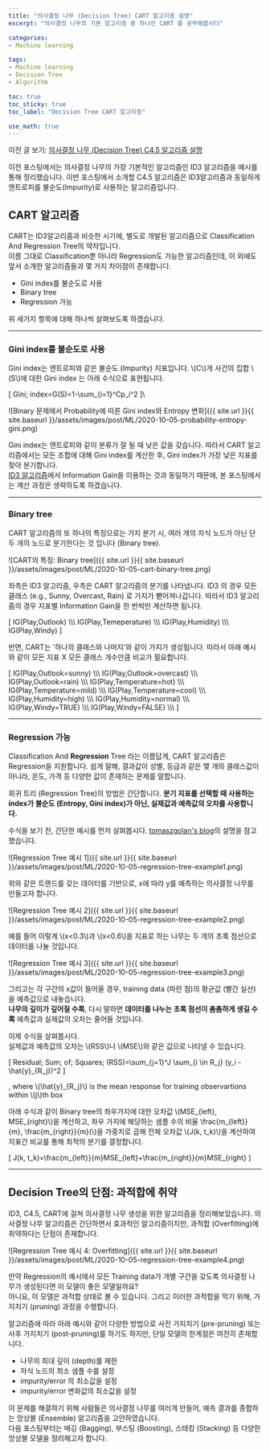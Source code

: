 ```yaml
---
title: "의사결정 나무 (Decision Tree) CART 알고리즘 설명"
excerpt: "의사결정 나무의 기본 알고리즘 중 하나인 CART 를 공부해봅시다"

categories:
- Machine learning

tags:
- Machine learning
- Decision Tree
- Algorithm

toc: true
toc_sticky: true
toc_label: "Decision Tree CART 알고리즘"

use_math: true
---
```


이전 글 보기: [의사결정 나무 (Decision Tree) C4.5 알고리즘 설명](https://tyami.github.io/machine%20learning/decision-tree-3-c4_5/)

이전 포스팅에서는 의사결정 나무의 가장 기본적인 알고리즘인 ID3 알고리즘을 예시를 통해 정리했습니다.
이번 포스팅에서 소개할 C4.5 알고리즘은 ID3알고리즘과 동일하게 엔트로피를 불순도(Impurity)로 사용하는 알고리즘입니다.
 
## CART 알고리즘
CART는 ID3알고리즘과 비슷한 시기에, 별도로 개발된 알고리즘으로 Classification And Regression Tree의 약자입니다.  
이름 그대로 Classification뿐 아니라 Regression도 가능한 알고리즘인데, 이 외에도 앞서 소개한 알고리즘들과 몇 가지 차이점이 존재합니다.

- Gini index를 불순도로 사용
- Binary tree
- Regression 가능

위 세가지 항목에 대해 하나씩 살펴보도록 하겠습니다.

---

### Gini index를 불순도로 사용

Gini index는 엔트로피와 같은 불순도 (Impurity) 지표입니다. \\(C\\)개 사건의 집합 \\(S\\)에 대한 Gini index 는 아래 수식으로 표현됩니다.

\[
Gini\; index=G(S)=1-\sum_{i=1}^Cp_i^2
]\

![Binary 문제에서 Probability에 따른 Gini index와 Entropy 변화]({{ site.url }}{{ site.baseurl }}/assets/images/post/ML/2020-10-05-probability-entropy-gini.png)

Gini index는 엔트로피와 같이 분류가 잘 될 때 낮은 값을 갖습니다. 따라서 CART 알고리즘에서는 모든 조합에 대해 Gini index를 계산한 후, Gini index가 가장 낮은 지표를 찾아 분기합니다.  
[ID3 알고리즘](https://tyami.github.io/machine%20learning/decision-tree-2-ID3/)에서 Information Gain을 이용하는 것과 동일하기 때문에, 본 포스팅에서는 계산 과정은 생략하도록 하겠습니다.

---

### Binary tree

CART 알고리즘의 또 하나의 특징으로는 가지 분기 시, 여러 개의 자식 노드가 아닌 단 두 개의 노드로 분기한다는 것 입니다 (Binary tree).

![CART의 특징: Binary tree]({{ site.url }}{{ site.baseurl }}/assets/images/post/ML/2020-10-05-cart-binary-tree.png)

좌측은 ID3 알고리즘, 우측은 CART 알고리즘의 분기를 나타냅니다. ID3 의 경우 모든 클래스 (e.g., Sunny, Overcast, Rain) 로 가지가 뻗어져나갑니다. 따라서 ID3 알고리즘의 경우 지표별 Information Gain을 한 번씩만 계산하면 됩니다.

\[
IG(Play,Outlook) \\\\\\
IG(Play,Temeperature) \\\\\\
IG(Play,Humidity) \\\\\\
IG(Play,Windy)
\]

반면, CART는 '하나의 클래스와 나머지'와 같이 가지가 생성됩니다. 따라서 아래 예시와 같이 모든 지표 X 모든 클래스 개수만큼 비교가 필요합니다.

\[
IG(Play,Outlook=sunny) \\\\\\
IG(Play,Outlook=overcast) \\\\\\
IG(Play,Outlook=rain) \\\\\\
IG(Play,Temperature=hot) \\\\\\
IG(Play,Temperature=mild) \\\\\\
IG(Play,Temperature=cool) \\\\\\
IG(Play,Humidity=high) \\\\\\
IG(Play,Humidity=normal) \\\\\\
IG(Play,Windy=TRUE) \\\\\\
IG(Play,Windy=FALSE) \\\\\\
\]

---

### Regression 가능

Classification And **Regression** Tree 라는 이름답게, CART 알고리즘은 Regression을 지원합니다. 쉽게 말해, 결과값이 성별, 등급과 같은 몇 개의 클래스값이 아니라, 온도, 가격 등 다양한 값이 존재하는 문제를 말합니다.

회귀 트리 (Regression Tree)의 방법은 간단합니다. **분기 지표를 선택할 때 사용하는 index가 불순도 (Entropy, Gini index)가 아닌, 실제값과 예측값의 오차를 사용합니다.** 

수식을 보기 전, 간단한 예시를 먼저 살펴봅시다. [tomaszgolan's blog](https://tomaszgolan.github.io/introduction_to_machine_learning/markdown/introduction_to_machine_learning_02_dt/introduction_to_machine_learning_02_dt/#regression)의 설명을 참고했습니다.

![Regression Tree 예시 1]({{ site.url }}{{ site.baseurl }}/assets/images/post/ML/2020-10-05-regression-tree-example1.png)

위와 같은 트렌드를 갖는 데이터를 기반으로, x에 따라 y를 예측하는 의사결정 나무를 만들고자 합니다.

![Regression Tree 예시 2]({{ site.url }}{{ site.baseurl }}/assets/images/post/ML/2020-10-05-regression-tree-example2.png)

예를 들어 이렇게 \\(x<0.3\\)과 \\(x<0.6\\)을 지표로 하는 나무는 두 개의 초록 점선으로 데이터를 나눌 것입니다.

![Regression Tree 예시 3]({{ site.url }}{{ site.baseurl }}/assets/images/post/ML/2020-10-05-regression-tree-example3.png)

그리고는 각 구간의 x값이 들어올 경우, training data (파란 점)의 평균값 (빨간 실선)을 예측값으로 내놓습니다.  
**나무의 깊이가 깊어질 수록**, 다시 말하면 **데이터를 나누는 초록 점선이 촘촘하게 생길 수록** 예측값과 실제값의 오차는 줄어들 것입니다.

이제 수식을 살펴봅시다.  
실제값과 예측값의 오차는 \\(RSS\\)나 \\(MSE\\)와 같은 값으로 나타낼 수 있습니다.

\[
Residual\; Sum\; of\; Squares\; (RSS)=\sum_{j=1}^J \sum_{i \in R_j} (y_i - \hat{y}_{R_j})^2
\]

, where \\(\hat{y}_{R_j}\\) is the mean response for training observartions within \\(j\\)th box

아래 수식과 같이 Binary tree의 좌우가지에 대한 오차값 \\(MSE_{left}, MSE_{right}\\)을 계산하고, 좌우 가지에 해당하는 샘플 수의 비율 \\frac{m_{left}}{m}, \frac{m_{right}}{m}\(\\)을 가중치로 곱해 전체 오차값 \\(J(k, t_k)\\)을 계산하여 지표간 비교를 통해 최적의 분기를 결정합니다.

\[
J(k, t_k)=\frac{m_{left}}{m}MSE_{left}+\frac{m_{right}}{m}MSE_{right}
\]

---

## Decision Tree의 단점: 과적합에 취약

ID3, C4.5, CART에 걸쳐 의사결정 나무 생성을 위한 알고리즘을 정리해보았습니다. 의사결정 나무 알고리즘은 간단하면서 효과적인 알고리즘이지만, 과적합 (Overfitting)에 취약하다는 단점이 존재합니다.

![Regression Tree 예시 4: Overfitting]({{ site.url }}{{ site.baseurl }}/assets/images/post/ML/2020-10-05-regression-tree-example4.png)

만약 Regression의 예시에서 모든 Training data가 개별 구간을 갖도록 의사결정 나무가 생성된다면 이 모델이 좋은 모델일까요?  
아니요, 이 모델은 과적합 상태로 볼 수 있습니다. 그리고 이러한 과적합을 막기 위해, 가지치기 (pruning) 과정을 수행합니다.

알고리즘에 따라 아래 예시와 같이 다양한 방법으로 사전 가지치기 (pre-pruning) 또는 사후 가지치기 (post-pruning)를 하기도 하지만, 단일 모델의 한계점은 여전히 존재합니다. 

- 나무의 최대 깊이 (depth)를 제한
- 자식 노드의 최소 샘플 수를 설정
- impurity/error 의 최소값을 설정
- impurity/error 변화값의 최소값을 설정

이 문제를 해결하기 위해 사람들은 의사결정 나무를 여러개 만들어, 예측 결과를 종합하는 앙상블 (Ensemble) 알고리즘을 고안하였습니다.  
다음 포스팅부터는 배깅 (Bagging), 부스팅 (Boosting), 스태킹 (Stacking) 등 다양한 앙상블 모델을 정리해고자 합니다.